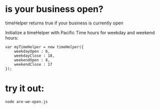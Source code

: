 # is your business open?

timeHelper returns true if your business is currently open

Initialize a timeHelper with Pacific Time hours for weekday and weekend hours:
```
var myTimeHelper = new timeHelper({
    weekdayOpen : 6,
    weekdayClose : 18,
    weekendOpen : 8,
    weekendClose : 17
});
```
# try it out:
```
node are-we-open.js
```

